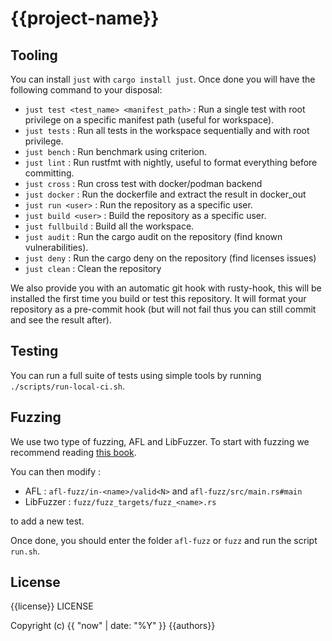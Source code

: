 # {{project-name}}

## Tooling

You can install `just` with `cargo install just`. Once done you will have the following command to your disposal:

- `just test <test_name> <manifest_path>` : Run a single test with root privilege on a specific manifest path (useful
  for workspace).
- `just tests` : Run all tests in the workspace sequentially and with root privilege.
- `just bench` : Run benchmark using criterion.
- `just lint` : Run rustfmt with nightly, useful to format everything before committing.
- `just cross` : Run cross test with docker/podman backend
- `just docker` : Run the dockerfile and extract the result in docker_out
- `just run <user>` : Run the repository as a specific user.
- `just build <user>` : Build the repository as a specific user.
- `just fullbuild` : Build all the workspace.
- `just audit` : Run the cargo audit on the repository (find known vulnerabilities).
- `just deny` : Run the cargo deny on the repository (find licenses issues)
- `just clean` : Clean the repository

We also provide you with an automatic git hook with rusty-hook, this will be installed the first time you build or test
this repository. It will format your repository as a pre-commit hook (but will not fail thus you can still commit and
see the result after).

## Testing

You can run a full suite of tests using simple tools by running `./scripts/run-local-ci.sh`.

## Fuzzing

We use two type of fuzzing, AFL and LibFuzzer. To start with fuzzing we recommend
reading [this book](https://rust-fuzz.github.io/book/).

You can then modify :

- AFL : `afl-fuzz/in-<name>/valid<N>` and `afl-fuzz/src/main.rs#main`
- LibFuzzer : `fuzz/fuzz_targets/fuzz_<name>.rs`

to add a new test.

Once done, you should enter the folder `afl-fuzz` or `fuzz` and run the script `run.sh`.

## License

{{license}} LICENSE

Copyright (c) {{ "now" | date: "%Y" }} {{authors}}

